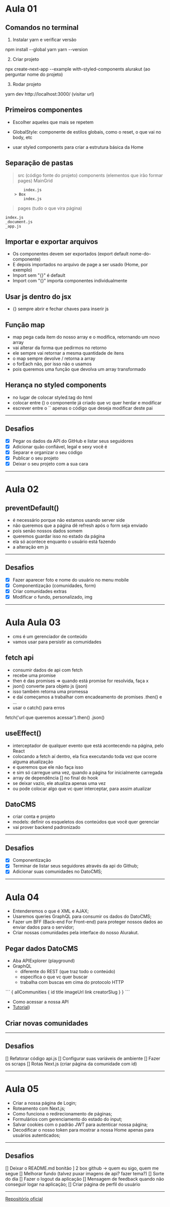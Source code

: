 # Aula 01

## Comandos no terminal

1. Instalar yarn e verificar versão

npm install --global yarn
yarn --version

2. Criar projeto

npx create-next-app --example with-styled-components
alurakut (ao perguntar nome do projeto)

3. Rodar projeto

yarn dev
http://localhost:3000/ (visitar url)

## Primeiros componentes

- Escolher aqueles que mais se repetem

- GlobalStyle: componente de estilos globais, como o reset, o que vai no body, etc

- usar styled components para criar a estrutura básica da Home

## Separação de pastas

> src (código fonte do projeto)
> components (elementos que irão formar pages)
> MainGrid

            index.js
        > Box
            index.js

> pages (tudo o que vira página)

    index.js
    _document.js
    _app.js

## Importar e exportar arquivos

- Os componentes devem ser exportados (export default nome-do-componente)
- E depois importados no arquivo de page a ser usado (Home, por exemplo)
- Import sem "{}" é default
- Import com "{}" importa componentes individualmente

## Usar js dentro do jsx

- {} sempre abrir e fechar chaves para inserir js

## Função map

- map pega cada item do nosso array e o modifica, retornando um novo array
- vai alterar da forma que pedirmos no retorno
- ele sempre vai retornar a mesma quantidade de itens
- o map sempre devolve / retorna a array
- o forEach não, por isso não o usamos
- pois queremos uma função que devolva um array transformado

## Herança no styled components

- no lugar de colocar styled.tag do html
- colocar entre () o componente já criado que vc quer herdar e modificar
- escrever entre o `` apenas o código que deseja modificar deste pai

---

## Desafios

- [x] Pegar os dados da API do GitHub e listar seus seguidores
- [x] Adicionar quão confiável, legal e sexy você é
- [x] Separar e organizar o seu código
- [x] Publicar o seu projeto
- [x] Deixar o seu projeto com a sua cara

---

# Aula 02

## preventDefault()

- é necessário porque não estamos usando server side
- não queremos que a página dê refresh após o form seja enviado
- pois senão nossos dados somem
- queremos guardar isso no estado da página
- ela só acontece enquanto o usuário está fazendo
- a alteração em js

---

## Desafios

- [x] Fazer aparecer foto e nome do usuário no menu mobile
- [x] Componentização (comunidades, form)
- [x] Criar comunidades extras
- [x] Modificar o fundo, personalizado, img

---

# Aula Aula 03

- cms é um gerenciador de conteúdo
- vamos usar para persistir as comunidades

## fetch api

- consumir dados de api com fetch
- recebe uma promise
- then é das promises => quando está promise for resolvida, faça x
- json() converte para objeto js (json)
- isso também retorna uma promessa
- e daí começamos a trabalhar com encadeamento de promises .then() e ...
- usar o catch() para erros

fetch('url que queremos acessar').then()
.json()

## useEffect()

- interceptador de qualquer evento que está acontecendo na página, pelo React
- colocando a fetch aí dentro, ela fica executando toda vez que ocorre alguma atualização
- e queremos que ele não faça isso
- e sim só carregue uma vez, quando a página for inicialmente carregada
- array de dependência [] no final do hook
- se deixar vazio, ele atualiza apenas uma vez
- ou pode colocar algo que vc quer interceptar, para assim atualizar

## DatoCMS

- criar conta e projeto
- models: definir os esqueletos dos conteúdos que você quer gerenciar
- vai prover backend padronizado

---

## Desafios

- [x] Componentização
- [x] Terminar de listar seus seguidores através da api do Github;
- [x] Adicionar suas comunidades no DatoCMS;

---

# Aula 04

- Entenderemos o que é XML e AJAX;
- Usaremos queries GraphQL para consumir os dados do DatoCMS;
- Fazer um BFF (Back-end For Front-end) para proteger nossos dados ao enviar dados para o servidor;
- Criar nossas comunidades pela interface do nosso Alurakut.

## Pegar dados DatoCMS

- Aba APIExplorer (playground)
- GraphQL
  - diferente do REST (que traz todo o conteúdo)
  - especifica o que vc quer buscar
  - trabalha com buscas em cima do protocolo HTTP

ˋˋˋ
{
allCommunities {
id
title
imageUrl
link
creatorSlug
}
}
ˋˋˋ

- Como acessar a nossa API
- [Tutorial](https://www.datocms.com/docs/content-delivery-api/your-first-request))

## Criar novas comunidades 



---

## Desafios

[] Refatorar código api.js
[] Configurar suas variáveis de ambiente
[] Fazer os scraps
[] Rotas Next.js (criar página da comunidade com id)

---

# Aula 05

- Criar a nossa página de Login;
- Roteamento com Next.js;
- Como funciona o redirecionamento de páginas;
- Formulários com gerenciamento do estado do input;
- Salvar cookies com o padrão JWT para autenticar nossa página;
- Decodificar o nosso token para mostrar a nossa Home apenas para usuários autenticados;

---

## Desafios

[] Deixar o README.md bonitão
] 2 box github -> quem eu sigo, quem me segue
[] Melhorar fundo (talvez puxar imagens de api? fazer tema?)
[] Sorte do dia
[] Fazer o logout da aplicação
[] Mensagem de feedback quando não conseguir logar na aplicação;
[] Criar página de perfil do usuário

---

[Repositório oficial](https://github.com/alura-challenges/alurakut/)

